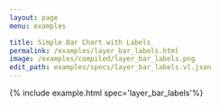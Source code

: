 ```yaml
---
layout: page
menu: examples

title: Simple Bar Chart with Labels
permalink: /examples/layer_bar_labels.html
image: /examples/compiled/layer_bar_labels.png
edit_path: examples/specs/layer_bar_labels.vl.json
---
```




{% include example.html spec='layer_bar_labels'%}
